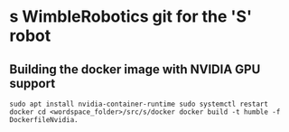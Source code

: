 # s WimbleRobotics git for the 'S' robot

## Building the docker image with NVIDIA GPU support
`
sudo apt install nvidia-container-runtime
sudo systemctl restart docker
cd <wordspace_folder>/src/s/docker
docker build -t humble -f DockerfileNvidia.
`